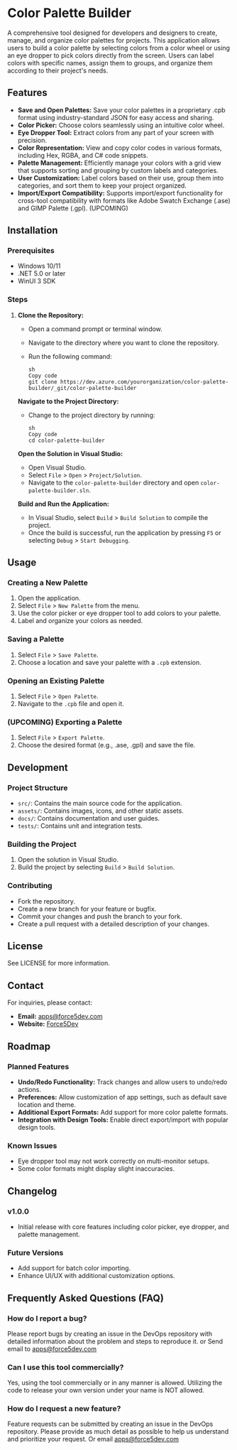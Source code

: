 # Color Palette Builder

A comprehensive tool designed for developers and designers to create, manage, and organize color palettes for projects. This application allows users to build a color palette by selecting colors from a color wheel or using an eye dropper to pick colors directly from the screen. Users can label colors with specific names, assign them to groups, and organize them according to their project's needs.

## Features

- **Save and Open Palettes:** Save your color palettes in a proprietary .cpb format using industry-standard JSON for easy access and sharing.
- **Color Picker:** Choose colors seamlessly using an intuitive color wheel.
- **Eye Dropper Tool:** Extract colors from any part of your screen with precision.
- **Color Representation:** View and copy color codes in various formats, including Hex, RGBA, and C# code snippets.
- **Palette Management:** Efficiently manage your colors with a grid view that supports sorting and grouping by custom labels and categories.
- **User Customization:** Label colors based on their use, group them into categories, and sort them to keep your project organized.
- **Import/Export Compatibility:** Supports import/export functionality for cross-tool compatibility with formats like Adobe Swatch Exchange (.ase) and GIMP Palette (.gpl). (UPCOMING)

## Installation

### Prerequisites

- Windows 10/11
- .NET 5.0 or later
- WinUI 3 SDK

### Steps

1. **Clone the Repository:**

   - Open a command prompt or terminal window.

   - Navigate to the directory where you want to clone the repository.

   - Run the following command:

     ```
     sh
     Copy code
     git clone https://dev.azure.com/yourorganization/color-palette-builder/_git/color-palette-builder
     ```

   **Navigate to the Project Directory:**

   - Change to the project directory by running:

     ```
     sh
     Copy code
     cd color-palette-builder
     ```

   **Open the Solution in Visual Studio:**

   - Open Visual Studio.
   - Select `File` > `Open` > `Project/Solution`.
   - Navigate to the `color-palette-builder` directory and open `color-palette-builder.sln`.

   **Build and Run the Application:**

   - In Visual Studio, select `Build` > `Build Solution` to compile the project.
   - Once the build is successful, run the application by pressing `F5` or selecting `Debug` > `Start Debugging`.

## Usage

### Creating a New Palette

1. Open the application.
2. Select `File` > `New Palette` from the menu.
3. Use the color picker or eye dropper tool to add colors to your palette.
4. Label and organize your colors as needed.

### Saving a Palette

1. Select `File` > `Save Palette`.
2. Choose a location and save your palette with a `.cpb` extension.

### Opening an Existing Palette

1. Select `File` > `Open Palette`.
2. Navigate to the `.cpb` file and open it.

### (UPCOMING) Exporting a Palette

1. Select `File` > `Export Palette`.
2. Choose the desired format (e.g., .ase, .gpl) and save the file.

## Development

### Project Structure

- `src/`: Contains the main source code for the application.
- `assets/`: Contains images, icons, and other static assets.
- `docs/`: Contains documentation and user guides.
- `tests/`: Contains unit and integration tests.

### Building the Project

1. Open the solution in Visual Studio.
2. Build the project by selecting `Build` > `Build Solution`.

### Contributing

- Fork the repository.
- Create a new branch for your feature or bugfix.
- Commit your changes and push the branch to your fork.
- Create a pull request with a detailed description of your changes.

## License

See LICENSE for more information.

## Contact

For inquiries, please contact:

- **Email:** apps@force5dev.com
- **Website:** [Force5Dev](https://www.force5dev.com)

## Roadmap

### Planned Features

- **Undo/Redo Functionality:** Track changes and allow users to undo/redo actions.
- **Preferences:** Allow customization of app settings, such as default save location and theme.
- **Additional Export Formats:** Add support for more color palette formats.
- **Integration with Design Tools:** Enable direct export/import with popular design tools.

### Known Issues

-  Eye dropper tool may not work correctly on multi-monitor setups.
-  Some color formats might display slight inaccuracies.

## Changelog

### v1.0.0

- Initial release with core features including color picker, eye dropper, and palette management.

### Future Versions

-  Add support for batch color importing.
-  Enhance UI/UX with additional customization options.

## Frequently Asked Questions (FAQ)

### How do I report a bug?

Please report bugs by creating an issue in the DevOps repository with detailed information about the problem and steps to reproduce it. or Send email to apps@force5dev.com

### Can I use this tool commercially?

Yes, using the tool commercially or in any manner is allowed. Utilizing the code to release your own version under your name is NOT allowed.

### How do I request a new feature?

Feature requests can be submitted by creating an issue in the DevOps repository. Please provide as much detail as possible to help us understand and prioritize your request. Or email apps@force5dev.com